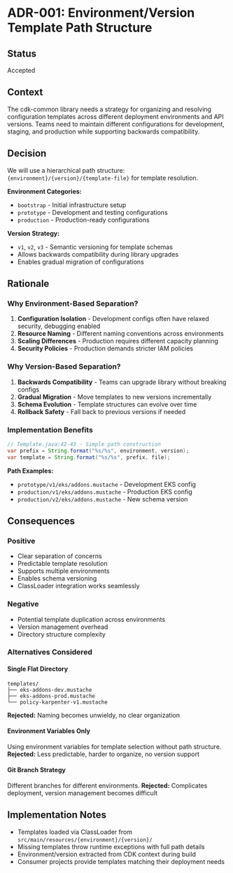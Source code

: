 # ADR-001: Environment/Version Template Path Structure

## Status

Accepted

## Context

The cdk-common library needs a strategy for organizing and resolving
configuration templates across different deployment environments and API
versions. Teams need to maintain different configurations for development,
staging, and production while supporting backwards compatibility.

## Decision

We will use a hierarchical path structure:
`{environment}/{version}/{template-file}` for template resolution.

**Environment Categories:**

- `bootstrap` - Initial infrastructure setup
- `prototype` - Development and testing configurations
- `production` - Production-ready configurations

**Version Strategy:**

- `v1`, `v2`, `v3` - Semantic versioning for template schemas
- Allows backwards compatibility during library upgrades
- Enables gradual migration of configurations

## Rationale

### Why Environment-Based Separation?

1. **Configuration Isolation** - Development configs often have relaxed
   security, debugging enabled
2. **Resource Naming** - Different naming conventions across environments
3. **Scaling Differences** - Production requires different capacity planning
4. **Security Policies** - Production demands stricter IAM policies

### Why Version-Based Separation?

1. **Backwards Compatibility** - Teams can upgrade library without breaking
   configs
2. **Gradual Migration** - Move templates to new versions incrementally
3. **Schema Evolution** - Template structures can evolve over time
4. **Rollback Safety** - Fall back to previous versions if needed

### Implementation Benefits

```java
// Template.java:42-43 - Simple path construction
var prefix = String.format("%s/%s", environment, version);
var template = String.format("%s/%s", prefix, file);
```

**Path Examples:**

- `prototype/v1/eks/addons.mustache` - Development EKS config
- `production/v1/eks/addons.mustache` - Production EKS config
- `production/v2/eks/addons.mustache` - New schema version

## Consequences

### Positive

- Clear separation of concerns
- Predictable template resolution
- Supports multiple environments
- Enables schema versioning
- ClassLoader integration works seamlessly

### Negative

- Potential template duplication across environments
- Version management overhead
- Directory structure complexity

### Alternatives Considered

#### Single Flat Directory

```
templates/
├── eks-addons-dev.mustache
├── eks-addons-prod.mustache
└── policy-karpenter-v1.mustache
```

**Rejected:** Naming becomes unwieldy, no clear organization

#### Environment Variables Only

Using environment variables for template selection without path structure.
**Rejected:** Less predictable, harder to organize, no version support

#### Git Branch Strategy

Different branches for different environments.
**Rejected:** Complicates deployment, version management becomes difficult

## Implementation Notes

- Templates loaded via ClassLoader from
  `src/main/resources/{environment}/{version}/`
- Missing templates throw runtime exceptions with full path details
- Environment/version extracted from CDK context during build
- Consumer projects provide templates matching their deployment needs
